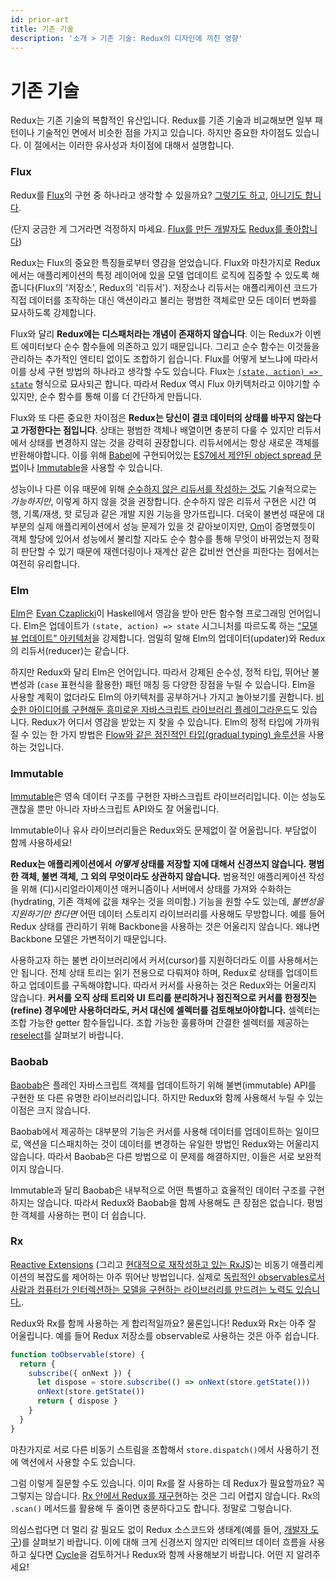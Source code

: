```yaml
---
id: prior-art
title: 기존 기술
description: '소개 > 기존 기술: Redux의 디자인에 끼친 영향'
---
```


# 기존 기술

Redux는 기존 기술의 복합적인 유산입니다. Redux를 기존 기술과 비교해보면 일부 패턴이나 기술적인 면에서 비슷한 점을 가지고 있습니다. 하지만 중요한 차이점도 있습니다. 이 절에서는 이러한 유사성과 차이점에 대해서 설명합니다.

### Flux

Redux를 [Flux](https://facebook.github.io/flux/)의 구현 중 하나라고 생각할 수 있을까요? [그렇기도 하고](https://twitter.com/fisherwebdev/status/616278911886884864), [아니기도 합니다](https://twitter.com/andrestaltz/status/616270755605708800).

(단지 궁금한 게 그거라면 걱정하지 마세요. [Flux를 만든 개발자도](https://twitter.com/jingc/status/616608251463909376) [Redux를 좋아합니다](https://twitter.com/fisherwebdev/status/616286955693682688))

Redux는 Flux의 중요한 특징들로부터 영감을 얻었습니다. Flux와 마찬가지로 Redux에서는 애플리케이션의 특정 레이어에 있을 모델 업데이트 로직에 집중할 수 있도록 해줍니다(Flux의 '저장소', Redux의 '리듀서'). 저장소나 리듀서는 애플리케이션 코드가 직접 데이터를 조작하는 대신 액션이라고 불리는 평범한 객체로만 모든 데이터 변화를 묘사하도록 강제합니다.

Flux와 달리 **Redux에는 디스패처라는 개념이 존재하지 않습니다**. 이는 Redux가 이벤트 에미터보다 순수 함수들에 의존하고 있기 때문입니다. 그리고 순수 함수는 이것들을 관리하는 추가적인 엔티티 없이도 조합하기 쉽습니다. Flux를 어떻게 보느냐에 따라서 이를 상세 구현 방법의 하나라고 생각할 수도 있습니다. Flux는 [`(state, action) => state`](https://speakerdeck.com/jmorrell/jsconf-uy-flux-those-who-forget-the-past-dot-dot-dot) 형식으로 묘사되곤 합니다. 따라서 Redux 역시 Flux 아키텍처라고 이야기할 수 있지만, 순수 함수를 통해 이를 더 간단하게 만듭니다.

Flux와 또 다른 중요한 차이점은 **Redux는 당신이 결코 데이터의 상태를 바꾸지 않는다고 가정한다는 점입니다**. 상태는 평범한 객체나 배열이면 충분히 다룰 수 있지만 리듀서에서 상태를 변경하지 않는 것을 강력히 권장합니다. 리듀서에서는 항상 새로운 객체를 반환해야합니다. 이를 위해 [Babel](http://babeljs.io)에 구현되어있는 [ES7에서 제안된 object spread 문법](https://github.com/sebmarkbage/ecmascript-rest-spread)이나 [Immutable](https://facebook.github.io/immutable-js)을 사용할 수 있습니다.

성능이나 다른 이유 때문에 위해 [순수하지 않은 리듀서를 작성하는 것도](https://github.com/rackt/redux/issues/328#issuecomment-125035516) 기술적으로는 _가능하지만_, 이렇게 하지 않을 것을 권장합니다. 순수하지 않은 리듀서 구현은 시간 여행, 기록/재생, 핫 로딩과 같은 개발 지원 기능을 망가뜨립니다. 더욱이 불변성 때문에 대부분의 실제 애플리케이션에서 성능 문제가 있을 것 같아보이지만, [Om](https://github.com/omcljs/om)이 증명했듯이 객체 할당에 있어서 성능에서 불리할 지라도 순수 함수를 통해 무엇이 바뀌었는지 정확히 판단할 수 있기 때문에 재렌더링이나 재계산 같은 값비싼 연산을 피한다는 점에서는 여전히 유리합니다.

### Elm

[Elm](https://elm-lang.org/)은 [Evan Czaplicki](https://twitter.com/czaplic)이 Haskell에서 영감을 받아 만든 함수형 프로그래밍 언어입니다. Elm은 업데이트가 `(state, action) => state` 시그니처를 따르도록 하는 [“모델 뷰 업데이트” 아키텍처](https://github.com/evancz/elm-architecture-tutorial/)을 강제합니다. 엄밀히 말해 Elm의 업데이터(updater)와 Redux의 리듀서(reducer)는 같습니다.

하지만 Redux와 달리 Elm은 언어입니다. 따라서 강제된 순수성, 정적 타입, 뛰어난 불변성과 (`case` 표현식을 활용한) 패턴 매칭 등 다양한 장점을 누릴 수 있습니다. Elm을 사용할 계획이 없더라도 Elm의 아키텍처를 공부하거나 가지고 놀아보기를 권합니다. [비슷한 아이디어를 구현해둔 흥미로운 자바스크립트 라이브러리 플레이그라운드](https://github.com/paldepind/noname-functional-frontend-framework)도 있습니다. Redux가 어디서 영감을 받았는 지 찾을 수 있습니다. Elm의 정적 타입에 가까워질 수 있는 한 가지 방법은 [Flow와 같은 점진적인 타입(gradual typing) 솔루션](https://github.com/rackt/redux/issues/290)을 사용하는 것입니다.

### Immutable

[Immutable](https://facebook.github.io/immutable-js)은 영속 데이터 구조를 구현한 자바스크립트 라이브러리입니다. 이는 성능도 괜찮을 뿐만 아니라 자바스크립트 API와도 잘 어울립니다.

Immutable이나 유사 라이브러리들은 Redux와도 문제없이 잘 어울립니다. 부담없이 함께 사용하세요!

**Redux는 애플리케이션에서 _어떻게_ 상태를 저장할 지에 대해서 신경쓰지 않습니다. 평범한 객체, 불변 객체, 그 외의 무엇이라도 상관하지 않습니다.** 범용적인 애플리케이션 작성을 위해 (디)시리얼라이제이션 매커니즘이나 서버에서 상태를 가져와 수화하는(hydrating, 기존 객체에 값을 채우는 것을 의미함.) 기능을 원할 수도 있는데, _불변성을 지원하기만 한다면_ 어떤 데이터 스토리지 라이브러리를 사용해도 무방합니다. 예를 들어 Redux 상태를 관리하기 위해 Backbone을 사용하는 것은 어울리지 않습니다. 왜냐면 Backbone 모델은 가변적이기 때문입니다.

사용하고자 하는 불변 라이브러리에서 커서(cursor)를 지원하더라도 이를 사용해서는 안 됩니다. 전체 상태 트리는 읽기 전용으로 다뤄져야 하며, Redux로 상태를 업데이트하고 업데이트를 구독해야합니다. 따라서 커서를 사용하는 것은 Redux와는 어울리지 않습니다. **커서를 오직 상태 트리와 UI 트리를 분리하거나 점진적으로 커서를 한정짓는(refine) 경우에만 사용하더라도, 커서 대신에 셀렉터를 검토해보아야합니다.** 셀렉터는 조합 가능한 getter 함수들입니다. 조합 가능한 훌륭하며 간결한 셀렉터를 제공하는 [reselect](http://github.com/faassen/reselect)를 살펴보기 바랍니다.

### Baobab

[Baobab](https://github.com/Yomguithereal/baobab)은 플레인 자바스크립트 객체를 업데이트하기 위해 불변(immutable) API를 구현한 또 다른 유명한 라이브러리입니다. 하지만 Redux와 함께 사용해서 누릴 수 있는 이점은 크지 않습니다.

Baobab에서 제공하는 대부분의 기능은 커서를 사용해 데이터를 업데이트하는 일이므로, 액션을 디스패치하는 것이 데이터를 변경하는 유일한 방법인 Redux와는 어울리지 않습니다. 따라서 Baobab은 다른 방법으로 이 문제를 해결하지만, 이들은 서로 보완적이지 않습니다.

Immutable과 달리 Baobab은 내부적으로 어떤 특별하고 효율적인 데이터 구조를 구현하지는 않습니다. 따라서 Redux와 Baobab을 함께 사용해도 큰 장점은 없습니다. 평범한 객체를 사용하는 편이 더 쉽습니다.

### Rx

[Reactive Extensions](https://github.com/Reactive-Extensions/RxJS) (그리고 [현대적으로 재작성하고 있는 RxJS](https://github.com/ReactiveX/RxJS))는 비동기 애플리케이션의 복잡도를 제어하는 아주 뛰어난 방법입니다. 실제로 [독립적인 observables로서 사람과 컴퓨터가 인터렉션하는 모델을 구현하는 라이브러리를 만드려는 노력도 있습니다.](http://cycle.js.org).

Redux와 Rx를 함께 사용하는 게 합리적일까요? 물론입니다! Redux와 Rx는 아주 잘 어울립니다. 예를 들어 Redux 저장소를 observable로 사용하는 것은 아주 쉽습니다.

```js
function toObservable(store) {
  return {
    subscribe({ onNext }) {
      let dispose = store.subscribe(() => onNext(store.getState()))
      onNext(store.getState())
      return { dispose }
    }
  }
}
```

마찬가지로 서로 다른 비동기 스트림을 조합해서 `store.dispatch()`에서 사용하기 전에 액션에서 사용할 수도 있습니다.

그럼 이렇게 질문할 수도 있습니다. 이미 Rx를 잘 사용하는 데 Redux가 필요할까요? 꼭 그렇지는 않습니다. [Rx 안에서 Redux를 재구현](https://github.com/jas-chen/rx-redux)하는 것은 그리 어렵지 않습니다. Rx의 `.scan()` 메서드를 활용해 두 줄이면 충분하다고도 합니다. 정말로 그렇습니다.

의심스럽다면 더 멀리 갈 필요도 없이 Redux 소스코드와 생태계(예를 들어, [개발자 도구](https://github.com/gaearon/redux-devtools))를 살펴보기 바랍니다. 이에 대해 크게 신경쓰지 않지만 리엑티브 데이터 흐름을 사용하고 싶다면 [Cycle](http://cycle.js.org)을 검토하거나 Redux와 함께 사용해보기 바랍니다. 어떤 지 알려주세요!
